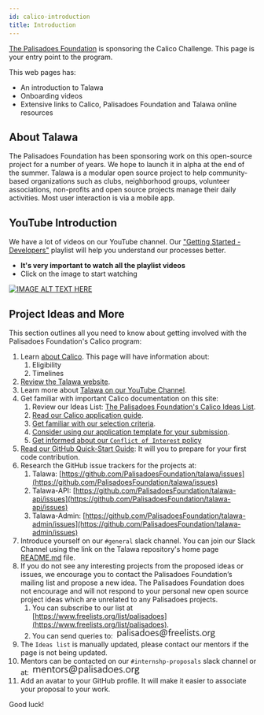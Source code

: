 ```yaml
---
id: calico-introduction
title: Introduction
---
```


[The Palisadoes Foundation](https://www.palisadoes.org) is sponsoring the Calico Challenge. This page is your entry point to the program.

This web pages has:

- An introduction to Talawa
- Onboarding videos
- Extensive links to Calico, Palisadoes Foundation and Talawa online resources

## About Talawa

The Palisadoes Foundation has been sponsoring work on this open-source project for a number of years. We hope to launch it in alpha at the end of the summer. Talawa is a modular open source project to help community-based organizations such as clubs, neighborhood groups, volunteer associations, non-profits and open source projects manage their daily activities. Most user interaction is via a mobile app.

## YouTube Introduction

We have a lot of videos on our YouTube channel. Our ["Getting Started - Developers"](https://www.youtube.com/watch?v=YpBUoHxEeyg&list=PLv50qHwThlJUIzscg9a80a9-HmAlmUdCF) playlist will help you understand our processes better.

- **It's very important to watch all the playlist videos**
- Click on the image to start watching

[![IMAGE ALT TEXT HERE](https://img.youtube.com/vi/YpBUoHxEeyg/0.jpg)](https://www.youtube.com/watch?v=YpBUoHxEeyg&list=PLv50qHwThlJUIzscg9a80a9-HmAlmUdCF&pp=gAQBiAQB)

## Project Ideas and More

This section outlines all you need to know about getting involved with the Palisadoes Foundation's Calico program:

1. Learn [about Calico](https://www.palisadoes.org/calico). This page will have information about:
   1. Eligibility
   2. Timelines
2. [Review the Talawa website](https://docs.talawa.io/).
3. Learn more about [Talawa on our YouTube Channel](https://www.youtube.com/watch?v=hKLeU3MlGwY&list=PLv50qHwThlJVTUZsVz2CbRSi2f8uF9XE6).
4. Get familiar with important Calico documentation on this site:
   1. Review our Ideas List: [The Palisadoes Foundation's Calico Ideas List](./calico-ideas).
   2. [Read our Calico application guide](./calico-application-process).
   3. [Get familiar with our selection criteria](../internship-selection-criteria).
   4. [Consider using our application template for your submission](../internship-application-template).
   5. [Get informed about our `Conflict of Interest` policy](../conflicts-of-interest)
5. [Read our GitHub Quick-Start Guide](../../git-guide/quickstart): It will you to prepare for your first code contribution.
6. Research the GitHub issue trackers for the projects at:
   1. Talawa: [https://github.com/PalisadoesFoundation/talawa/issues](https://github.com/PalisadoesFoundation/talawa/issues)
   2. Talawa-API: [https://github.com/PalisadoesFoundation/talawa-api/issues](https://github.com/PalisadoesFoundation/talawa-api/issues)
   3. Talawa-Admin: [https://github.com/PalisadoesFoundation/talawa-admin/issues](https://github.com/PalisadoesFoundation/talawa-admin/issues)
7. Introduce yourself on our `#general` slack channel. You can join our Slack Channel using the link on the Talawa repository's home page [README.md](http://github.com/PalisadoesFoundation/talawa) file.
8. If you do not see any interesting projects from the proposed ideas or issues, we encourage you to contact the Palisadoes Foundation’s mailing list and propose a new idea. The Palisadoes Foundation does not encourage and will not respond to your personal new open source project ideas which are unrelated to any Palisadoes projects.
   1. You can subscribe to our list at [https://www.freelists.org/list/palisadoes](https://www.freelists.org/list/palisadoes).
   2. You can send queries to:
      ![img](/img/markdown/internships/freelists.png)
9. The `Ideas list` is manually updated, please contact our mentors if the page is not being updated.
10. Mentors can be contacted on our `#internshp-proposals` slack channel or at:
    ![img](/img/markdown/internships/mentors.png)
11. Add an avatar to your GitHub profile. It will make it easier to associate your proposal to your work.

Good luck!
